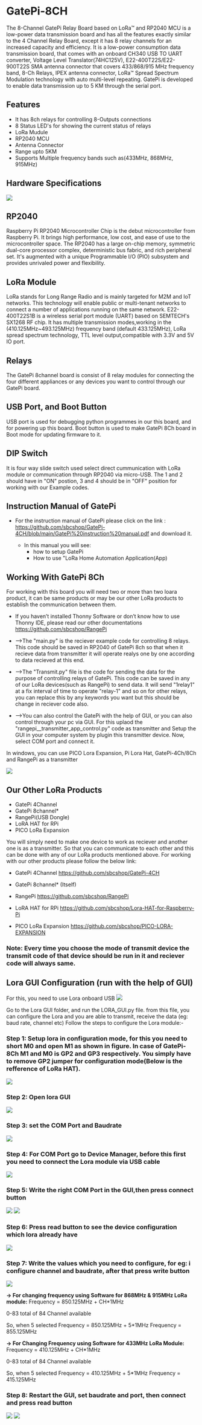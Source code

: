 # GatePi-8CH
The 8-Channel GatePi Relay Board based on LoRa™ and RP2040 MCU is a low-power data transmission board and has all the features exactly similar to the 4 Channel Relay Board, except it has 8 relay channels for an increased capacity and efficiency. It is a low-power consumption data transmission board, that comes with an onboard CH340 USB TO UART converter, Voltage Level Translator(74HC125V), E22-400T22S/E22-900T22S SMA antenna connector that covers 433/868/915 MHz frequency band, 8-Ch Relays, IPEX antenna connector, LoRa™ Spread Spectrum Modulation technology with auto multi-level repeating. GatePi is developed to enable data transmission up to 5 KM through the serial port.

## Features
* It has 8ch relays for controlling 8-Outputs connections
* 8 Status LED's for showing the current status of relays
* LoRa Mudule
* RP2040 MCU
* Antenna Connector 
* Range upto 5KM
* Supports Multiple frequency bands such as(433MHz, 868MHz, 915MHz)

## Hardware Specifications
<img src ="https://github.com/sbcshop/GatePi-8CH/blob/main/images/Gate.%20pi%208.png" />

## RP2040
Raspberry Pi RP2040 Microcontroller Chip is the debut microcontroller from Raspberry Pi. It brings high performance, low cost, and ease of use to the microcontroller space. The RP2040 has a large on-chip memory, symmetric dual-core processor complex, deterministic bus fabric, and rich peripheral set. It's augmented with a unique Programmable I/O (PIO) subsystem and provides unrivaled power and flexibility.

## LoRa Module
LoRa stands for Long Range Radio and is mainly targeted for M2M and IoT networks. This technology will enable public or multi-tenant networks to connect a number of applications running on the same network. E22-400T22S1B is a wireless serial port module (UART) based on SEMTECH's SX1268 RF chip. It has multiple transmission modes,working in the (410.125MHz~493.125MHz) frequency band (default 433.125MHz), LoRa spread spectrum technology, TTL level output,compatible with 3.3V and 5V IO port.

## Relays
The GatePi 8channel board is consist of 8 relay modules for connecting the four different appliances or any devices you want to control through our GatePi board.

## USB Port, and Boot Button
USB port is used for debugging python programmes in our this board, and for powering up this board. Boot button is used to make GatePi 8Ch board in Boot mode for updating firmware to it.

## DIP Switch
It is four way slide switch used select direct cummunication with LoRa module or communication through RP2040 via micro-USB. The 1 and 2 should have in "ON" postion, 3 and 4 should be in "OFF" position for working with our Example codes.

## Instruction Manual of GatePi
* For the instruction manual of GatePi please click on the link : https://github.com/sbcshop/GatePi-4CH/blob/main/GatePi%20instruction%20manual.pdf and download it. 

   * In this manual you will see:
      * how to setup GatePi 
      * How to use "LoRa Home Automation Application(App)
      

## Working With GatePi 8Ch

For working with this board you will need two or more than two loara product, it can be same products or may be our other LoRa products to establish the communication between them.
* If you haven’t installed Thonny Software or don’t know how to use Thonny IDE, please read our other documentations https://github.com/sbcshop/RangePi

* -->The "main.py" is the reciever example code for controlling 8 relays. This code should be saved in RP2040 of GatePi 8ch so that when it recieve data from transmitter it will operate realys one by one according to data recieved at this end.

* -->The "Transmit.py" file is the code for sending the data for the purpose of controlling relays of GatePi. This code can be saved in any of our LoRa devices(such as RangePi) to send data. It will send "1relay1" at a fix interval of time to operate "relay-1" and so on for other relays, you can replace this by any keywords you want but this should be change in reciever code also.

* -->You can also control the GatePi with the help of GUI, or you can also control through your pc via GUI. For this uplaod the "rangepi__transmitter_app_control.py" code as transmitter and Setup the GUI in your computer system by plugin this transmitter device. Now, select COM port and connect it.

In windows, you can use PICO Lora Expansion, Pi Lora Hat, GatePi-4Ch/8Ch and RangePi as a transmitter

<img src="https://github.com/sbcshop/GatePi/blob/main/images/img7.JPG" />

## Our Other LoRa Products

* GatePi 4Channel
* GatePi 8channel*
* RangePi(USB Dongle)
* LoRA HAT for RPi
* PICO LoRa Expansion

You will simply need to make one device to work as reciever and another one is as a transmitter. So that you can communicate to each other and this can be done with any of our LoRa products mentioned above. For working with our other products please follow the below link:

* GatePi 4Channel
https://github.com/sbcshop/GatePi-4CH

* GatePi 8channel* (Itself)
* RangePi
https://github.com/sbcshop/RangePi
* LoRA HAT for RPi
https://github.com/sbcshop/Lora-HAT-for-Raspberry-Pi
* PICO LoRa Expansion
https://github.com/sbcshop/PICO-LORA-EXPANSION


### Note: Every time you choose the mode of transmit device the transmit code of that device should be run in it and reciever code will always same.

 ## Lora GUI Configuration (run with the help of GUI)
 For this, you need to use Lora onboard USB 
 <img src= "https://github.com/sbcshop/Lora-HAT-for-Raspberry-Pi/blob/main/images/img_18.jpg" />
 
 Go to the Lora GUI folder, and run the LORA_GUI.py file. from this file, you can configure the Lora and you are able to transmit, receive the data  (eg: baud rate, channel etc)
 Follow the steps to configure the Lora module:-

 ### Step 1: Setup lora in configuration mode, for this you need to short M0 and open M1 as shown in figure. In case of GatePi-8Ch M1 and M0 is GP2 and GP3 respectively. You simply have to remove GP2 jumper for configuration mode(Below is the refference of LoRa HAT).
  <img src= "https://github.com/sbcshop/Lora-HAT-for-Raspberry-Pi/blob/main/images/img_16.jpg" />
 
### Step 2: Open lora GUI 
 <img src= "https://github.com/sbcshop/Lora-HAT-for-Raspberry-Pi/blob/main/images/img_1.png" />

### Step 3: set the COM Port and Baudrate
  <img src= "https://github.com/sbcshop/Lora-HAT-for-Raspberry-Pi/blob/main/images/img_2.png" />
 
### Step 4: For COM Port go to Device Manager, before this first you need to connect the Lora module via USB cable 
  <img src= "https://github.com/sbcshop/Lora-HAT-for-Raspberry-Pi/blob/main/images/img_7.png" />
 
### Step 5: Write the right COM Port in the GUI,then press connect button
  <img src= "https://github.com/sbcshop/Lora-HAT-for-Raspberry-Pi/blob/main/images/img_8.png" />
  <img src= "https://github.com/sbcshop/Lora-HAT-for-Raspberry-Pi/blob/main/images/img_9.png" />

### Step 6: Press read button to see the device configuration which lora already have
  <img src= "https://github.com/sbcshop/Lora-HAT-for-Raspberry-Pi/blob/main/images/img__10.png" />
 
### Step 7: Write the values which you need to configure, for eg: i configure channel and baudrate, after that press write button
  <img src= "https://github.com/sbcshop/Lora-HAT-for-Raspberry-Pi/blob/main/images/img_13.png" />
  
 **-> For changing frequency using Software for 868MHz & 915MHz LoRa module:**
  Frequency = 850.125MHz + CH*1MHz
  
  0-83 total of 84 Channel available
  
  So, when 5 selected
  Frequency = 850.125MHz + 5*1MHz
  Frequency = 855.125MHz 
  

  **-> For Changing Frequency using Software for 433MHz LoRa Module:**
  Frequency = 410.125MHz + CH*1MHz
  
  0-83 total of 84 Channel available
  
  So, when 5 selected
  Frequency = 410.125MHz + 5*1MHz
  Frequency = 415.125MHz
  
### Step 8: Restart the GUI, set baudrate and port, then connect and press read button 
  <img src= "https://github.com/sbcshop/Lora-HAT-for-Raspberry-Pi/blob/main/images/img_14.png" />
  <img src= "https://github.com/sbcshop/Lora-HAT-for-Raspberry-Pi/blob/main/images/img_15.png" />
  
  
